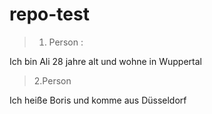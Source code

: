 # repo-test

> 1. Person :

Ich bin Ali 28 jahre alt und wohne in Wuppertal 

> 2.Person 

Ich heiße Boris und komme aus Düsseldorf
